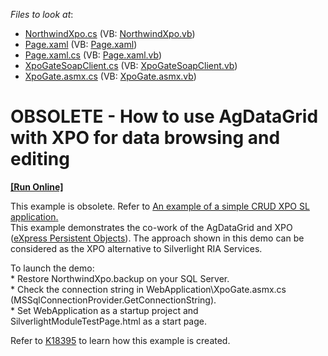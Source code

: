 <!-- default file list -->
*Files to look at*:

* [NorthwindXpo.cs](./CS/SilverlightModule/NorthwindXpo.cs) (VB: [NorthwindXpo.vb](./VB/SilverlightModule/NorthwindXpo.vb))
* [Page.xaml](./CS/SilverlightModule/Page.xaml) (VB: [Page.xaml](./VB/SilverlightModule/Page.xaml))
* [Page.xaml.cs](./CS/SilverlightModule/Page.xaml.cs) (VB: [Page.xaml.vb](./VB/SilverlightModule/Page.xaml.vb))
* [XpoGateSoapClient.cs](./CS/SilverlightModule/XpoGateSoapClient.cs) (VB: [XpoGateSoapClient.vb](./VB/SilverlightModule/XpoGateSoapClient.vb))
* [XpoGate.asmx.cs](./CS/WebApplication/XpoGate.asmx.cs) (VB: [XpoGate.asmx.vb](./VB/WebApplication/XpoGate.asmx.vb))
<!-- default file list end -->
# OBSOLETE - How to use AgDataGrid with XPO for data browsing and editing
<!-- run online -->
**[[Run Online]](https://codecentral.devexpress.com/e1725)**
<!-- run online end -->


<p>This example is obsolete. Refer to <a href="https://www.devexpress.com/Support/Center/p/E3883">An example of a simple CRUD XPO SL application</a><u>.</u><br />
This example demonstrates the co-work of the AgDataGrid and XPO (<a href="http://www.devexpress.com/xpo"><u>eXpress Persistent Objects</u></a>). The approach shown in this demo can be considered as the XPO alternative to Silverlight RIA Services.</p><p>To launch the demo:<br />
* Restore NorthwindXpo.backup on your SQL Server.<br />
* Check the connection string in WebApplication\XpoGate.asmx.cs (MSSqlConnectionProvider.GetConnectionString).<br />
* Set WebApplication as a startup project and SilverlightModuleTestPage.html as a start page.</p><p>Refer to <a href="https://www.devexpress.com/Support/Center/p/K18395">K18395</a> to learn how this example is created.</p>

<br/>


